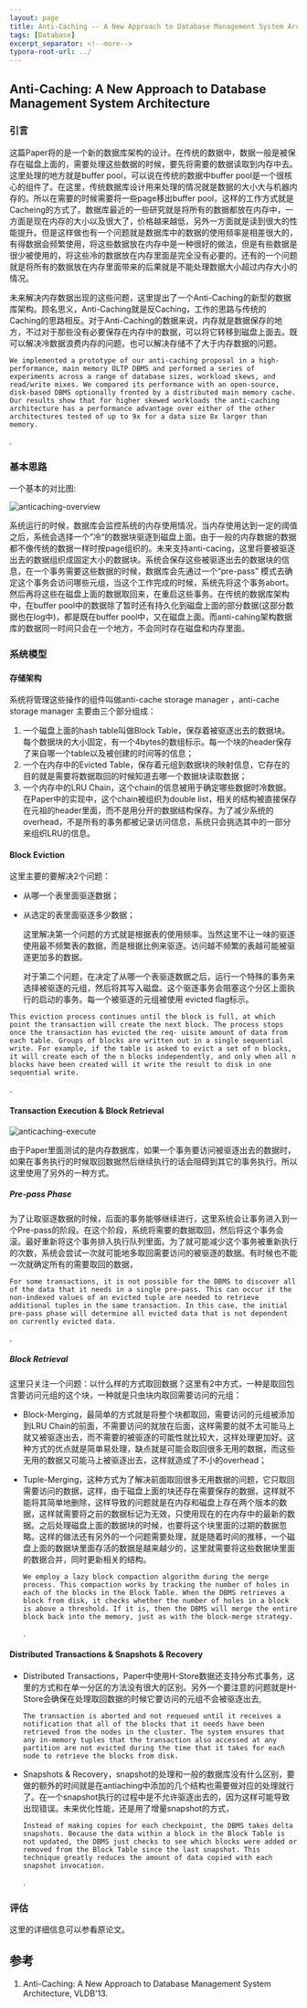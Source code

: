 ```yaml
---
layout: page
title: Anti-Caching -- A New Approach to Database Management System Architecture
tags: [Database]
excerpt_separator: <!--more-->
typora-root-url: ../
---
```


## Anti-Caching: A New Approach to Database Management System Architecture 

### 引言

  这篇Paper将的是一个新的数据库架构的设计。在传统的数据中，数据一般是被保存在磁盘上面的，需要处理这些数据的时候，要先将需要的数据读取到内存中去。这里处理的地方就是buffer pool，可以说在传统的数据中buffer pool是一个很核心的组件了。在这里，传统数据库设计用来处理的情况就是数据的大小大与机器内存的。所以在需要的时候需要将一些page移出buffer pool，这样的工作方式就是Cacheing的方式了。数据库最近的一些研究就是将所有的数据都放在内存中，一方面是现在内存的大小以及很大了，价格越来越低，另外一方面就是读到很大的性能提升。但是这样做也有一个问题就是数据库中的数据的使用频率是相差很大的，有得数据会频繁使用，将这些数据放在内存中是一种很好的做法，但是有些数据是很少被使用的，将这些冷的数据放在内存里面是完全没有必要的。还有的一个问题就是将所有的数据放在内存里面带来的后果就是不能处理数据大小超过内存大小的情况。

  未来解决内存数据出现的这些问题，这里提出了一个Anti-Caching的新型的数据库架构。顾名思义，Anti-Caching就是反Caching，工作的思路与传统的Caching的思路相反。对于Anti-Caching的数据来说，内存就是数据保存的地方，不过对于那些没有必要保存在内存中的数据，可以将它转移到磁盘上面去。既可以解决冷数据浪费内存的问题，也可以解决存储不了大于内存数据的问题。

```
We implemented a prototype of our anti-caching proposal in a high-performance, main memory OLTP DBMS and performed a series of experiments across a range of database sizes, workload skews, and read/write mixes. We compared its performance with an open-source, disk-based DBMS optionally fronted by a distributed main memory cache. Our results show that for higher skewed workloads the anti-caching architecture has a performance advantage over either of the other architectures tested of up to 9x for a data size 8x larger than memory.
```

.

### 基本思路

一个基本的对比图:

![anticaching-overview](/assets/img/anticaching-overview.png)

 系统运行的时候，数据库会监控系统的内存使用情况，当内存使用达到一定的阈值之后，系统会选择一个”冷“的数据块驱逐到磁盘上面。由于一般的内存数据的数据都不像传统的数据一样时按page组织的。未来支持anti-cacing，这里将要被驱逐出去的数据组织成固定大小的数据块。系统会保存这些被驱逐出去的数据块的信息，在一个事务需要这些数据的时候，数据库会先通过一个“pre-pass” 模式去确定这个事务会访问哪些元组，当这个工作完成的时候，系统先将这个事务abort。然后再将这些在磁盘上面的数据取回来，在重启这些事务。在传统的数据库架构中，在buffer pool中的数据除了暂时还有持久化到磁盘上面的部分数据(这部分数据也在log中)，都是既在buffer pool中，又在磁盘上面。而anti-cahing架构数据库的数据同一时间只会在一个地方，不会同时存在磁盘和内存里面。

### 系统模型

#### 存储架构 

  系统将管理这些操作的组件叫做anti-cache storage manager ，anti-cache storage manager 主要由三个部分组成：

1. 一个磁盘上面的hash table叫做Block Table，保存着被驱逐出去的数据块。每个数据块的大小固定，有一个4bytes的数组标示。每一个块的header保存了来自哪一个table以及被创建的时间等的信息；
2. 一个在内存中的Evicted Table，保存着元组到数据块的映射信息，它存在的目的就是需要将数据取回的时候知道去哪一个数据块读取数据；
3. 一个内存中的LRU Chain，这个chain的信息被用于确定哪些数据时冷数据。在Paper中的实现中，这个chain被组织为double list，相关的结构被直接保存在元祖的header里面，而不是用分开的数据结构保存。为了减少系统的overhead，不是所有的事务都被记录访问信息，系统只会挑选其中的一部分来组织LRU的信息。

#### Block Eviction 

   这里主要的要解决2个问题：

* 从哪一个表里面驱逐数据；
* 从选定的表里面驱逐多少数据；

  这里解决第一个问题的方式就是根据表的使用频率。当然这里不让一味的驱逐使用最不频繁表的数据，而是根据比例来驱逐。访问越不频繁的表越可能被驱逐更加多的数据。

  对于第二个问题，在决定了从哪一个表驱逐数据之后，运行一个特殊的事务来选择被驱逐的元组，然后将其写入磁盘。这个驱逐事务会阻塞这个分区上面执行的启动的事务。每一个被驱逐的元组被使用 evicted flag标示。

```
This eviction process continues until the block is full, at which point the transaction will create the next block. The process stops once the transaction has evicted the req- uisite amount of data from each table. Groups of blocks are written out in a single sequential write. For example, if the table is asked to evict a set of n blocks, it will create each of the n blocks independently, and only when all n blocks have been created will it write the result to disk in one sequential write.
```

 .

#### Transaction Execution  & Block Retrieval 

![anticaching-execute](/assets/img/anticaching-execute.png)

  由于Paper里面测试的是内存数据库，如果一个事务要访问被驱逐出去的数据时，如果在事务执行的时候取回数据然后继续执行的话会阻碍到其它的事务执行。所以这里使用了另外的一种方式。

  ##### Pre-pass Phase 

  为了让取驱逐数据的时候，后面的事务能够继续进行，这里系统会让事务进入到一个Pre-pass的阶段。在这个阶段，系统将需要的数据取回，然后将这个事务会滚。最好重新将这个事务排入执行队列里面。为了就可能减少这个事务被重新执行的次数，系统会尝试一次就可能地多取回需要访问的被驱逐的数据。有时候也不能一次就确定所有的需要取回的数据，

```
For some transactions, it is not possible for the DBMS to discover all of the data that it needs in a single pre-pass. This can occur if the non-indexed values of an evicted tuple are needed to retrieve additional tuples in the same transaction. In this case, the initial pre-pass phase will determine all evicted data that is not dependent on currently evicted data. 
```

.

 ##### Block Retrieval 

  这里只关注一个问题：以什么样的方式取回数据？这里有2中方式，一种是取回包含要访问元组的这个块，一种就是只虫块内取回需要访问的元组：

* Block-Merging，最简单的方式就是将整个块都取回，需要访问的元组被添加到LRU Chain的前面，不需要访问的就放在后面，这样需要的就不太可能马上就又被驱逐出去，而不需要的被驱逐的可能性就比较大，这样处理更加好。这种方式的优点就是简单易处理，缺点就是可能会取回很多无用的数据，而这些无用的数据又可能马上被驱逐出去，这样就造成了不小的overhead；

* Tuple-Merging，这种方式为了解决前面取回很多无用数据的问题，它只取回需要访问的数据，这样，由于磁盘上面的块还存在需要保存的数据，这样就不能将其简单地删除，这样导致的问题就是在内存和磁盘上存在两个版本的数据，这样就需要将之前的数据标记为无效，只使用现在的在内存中的最新的数据。之后处理磁盘上面的数据块的时候，也要将这个块里面的过期的数据忽略。这样的做法还有另外的一个问题需要处理，就是随着时间的推移，一个磁盘上面的数据块里面存活的数据是越来越少的，这里就需要将这些数据块里面的数据合并，同时更新相关的结构。

  ```
  We employ a lazy block compaction algorithm during the merge process. This compaction works by tracking the number of holes in each of the blocks in the Block Table. When the DBMS retrieves a block from disk, it checks whether the number of holes in a block is above a threshold. If it is, then the DBMS will merge the entire block back into the memory, just as with the block-merge strategy.
  ```

  .

#### Distributed Transactions & Snapshots & Recovery	 

* Distributed Transactions，Paper中使用H-Store数据还支持分布式事务，这里的方式和在单一分区的方法没有很大的区别。另外一个要注意的问题就是H-Store会确保在处理取回数据的时候它要访问的元组不会被驱逐出去,

  ```
  The transaction is aborted and not requeued until it receives a notification that all of the blocks that it needs have been retrieved from the nodes in the cluster. The system ensures that any in-memory tuples that the transaction also accessed at any partition are not evicted during the time that it takes for each node to retrieve the blocks from disk.
  ```

* Snapshots & Recovery，snapshot的处理和一般的数据库没有什么区别，要做的额外的时间就是在antiaching中添加的几个结构也需要做对应的处理就行了。在一个snapshot执行的过程中是不允许驱逐出去的，因为这样可能导致出现错误。未来优化性能，还是用了增量snapshot的方式，

  ```
  Instead of making copies for each checkpoint, the DBMS takes delta snapshots. Because the data within a block in the Block Table is not updated, the DBMS just checks to see which blocks were added or removed from the Block Table since the last snapshot. This technique greatly reduces the amount of data copied with each snapshot invocation.
  ```

  .

### 评估

  这里的详细信息可以参看原论文。

## 参考

1. Anti-Caching: A New Approach to Database Management System Architecture, VLDB'13.